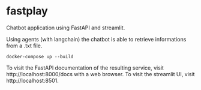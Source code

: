 # fastplay

Chatbot application using FastAPI and streamlit.

Using agents (with langchain) the chatbot is able to retrieve informations from a .txt file.

```docker-compose up --build```

To visit the FastAPI documentation of the resulting service, visit http://localhost:8000/docs with a web browser.
To visit the streamlit UI, visit http://localhost:8501.

